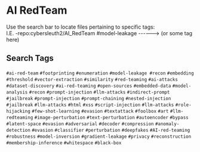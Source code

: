 # AI RedTeam
Use the search bar to locate files pertaining to specific tags:  
I.E. -repo:cybersleuth2/AI_RedTeam #model-leakage   ------> (or some tag here)
## Search Tags
`#ai-red-team` `#footprinting` `#enumeration` `#model-leakage #recon`  `#embedding` `#threshold` `#vector-extraction` `#similarity` `#red-teaming` `#ai-attacks` `#dataset-discovery` `#ai-red-teaming` `#open-sources` `#embedded-data` `#model-analysis` `#recon`  `#prompt-injection` `#llm-attacks` `#indirect-prompt` `#jailbreak` `#prompt-injection` `#prompt-chaining` `#nested-injection` `#jailbreak` `#llm-attacks` `#html` `#xss` `#script-injection` `#llm-attacks` `#role-hijacking` `#few-shot-learning` `#evasion` `#textattack` `#foolbox` `#art` `#llm-redteaming` `#image-perturbation` `#text-perturbation` `#autoencoder` `#bypass` `#latent-space` `#evasion` `#adversarial` `#decoder` `#compression` `#anomaly-detection` `#evasion` `#classifier` `#perturbation` `#deepfakes` `#AI-red-teaming` `#robustness` `#model-inversion` `#gradient-leakage` `#privacy` `#reconstruction` `#membership-inference` `#whitespace` `#black-box`
